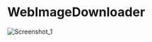 # WebImageDownloader

![Screenshot_1](https://github.com/Sashok9203/WebImageDownloader/assets/56803757/8d6fc093-c0f1-4b5e-b7b0-3db82ebe07b9)
